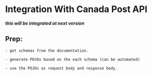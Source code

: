 # Integration With Canada Post API

  ***this will be integrated at next version***

  ## Prep:

    - get schemas from the documentation.

    - generate POJOs based on the each schema (can be automated)

    - use the POJOs as request body and response body.
